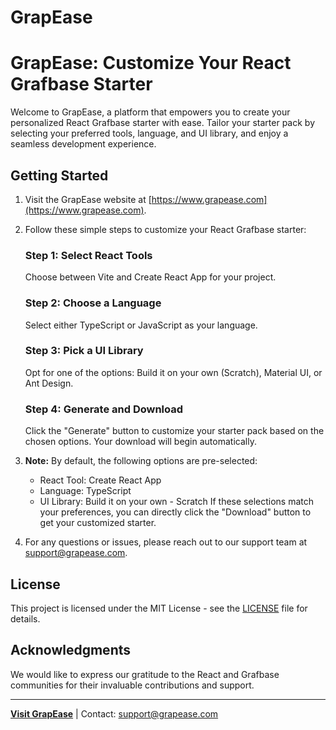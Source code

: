 # GrapEase

# GrapEase: Customize Your React Grafbase Starter

Welcome to GrapEase, a platform that empowers you to create your personalized React Grafbase starter with ease. Tailor your starter pack by selecting your preferred tools, language, and UI library, and enjoy a seamless development experience.

## Getting Started

1. Visit the GrapEase website at [https://www.grapease.com](https://www.grapease.com).

2. Follow these simple steps to customize your React Grafbase starter:

   ### Step 1: Select React Tools
   Choose between Vite and Create React App for your project.

   ### Step 2: Choose a Language
   Select either TypeScript or JavaScript as your language.

   ### Step 3: Pick a UI Library
   Opt for one of the options: Build it on your own (Scratch), Material UI, or Ant Design.

   ### Step 4: Generate and Download
   Click the "Generate" button to customize your starter pack based on the chosen options. Your download will begin automatically.

3. **Note:** By default, the following options are pre-selected:
   - React Tool: Create React App
   - Language: TypeScript
   - UI Library: Build it on your own - Scratch
   If these selections match your preferences, you can directly click the "Download" button to get your customized starter.

4. For any questions or issues, please reach out to our support team at support@grapease.com.

## License

This project is licensed under the MIT License - see the [LICENSE](LICENSE) file for details.

## Acknowledgments

We would like to express our gratitude to the React and Grafbase communities for their invaluable contributions and support.

---

**[Visit GrapEase](https://www.grapease.com)** | Contact: support@grapease.com

